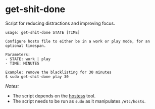 # get-shit-done
Script for reducing distractions and improving focus.

```
usage: get-shit-done STATE [TIME]

Configure hosts file to either be in a work or play mode, for an optional timespan.

Parameters:
- STATE: work | play
- TIME: MINUTES

Example: remove the blacklisting for 30 minutes
$ sudo get-shit-done play 30
```

*Notes:*
- The script depends on the [hostess](https://github.com/cbednarski/hostess) tool.
- The script needs to be run as `sudo` as it manipulates `/etc/hosts`.
